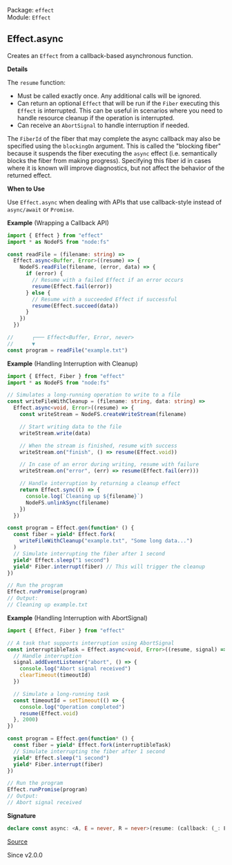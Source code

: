 Package: `effect`<br />
Module: `Effect`<br />

## Effect.async

Creates an `Effect` from a callback-based asynchronous function.

**Details**

The `resume` function:
- Must be called exactly once. Any additional calls will be ignored.
- Can return an optional `Effect` that will be run if the `Fiber` executing
  this `Effect` is interrupted. This can be useful in scenarios where you
  need to handle resource cleanup if the operation is interrupted.
- Can receive an `AbortSignal` to handle interruption if needed.

The `FiberId` of the fiber that may complete the async callback may also be
specified using the `blockingOn` argument. This is called the "blocking
fiber" because it suspends the fiber executing the `async` effect (i.e.
semantically blocks the fiber from making progress). Specifying this fiber id
in cases where it is known will improve diagnostics, but not affect the
behavior of the returned effect.

**When to Use**

Use `Effect.async` when dealing with APIs that use callback-style instead of
`async/await` or `Promise`.

**Example** (Wrapping a Callback API)

```ts
import { Effect } from "effect"
import * as NodeFS from "node:fs"

const readFile = (filename: string) =>
  Effect.async<Buffer, Error>((resume) => {
    NodeFS.readFile(filename, (error, data) => {
      if (error) {
        // Resume with a failed Effect if an error occurs
        resume(Effect.fail(error))
      } else {
        // Resume with a succeeded Effect if successful
        resume(Effect.succeed(data))
      }
    })
  })

//      ┌─── Effect<Buffer, Error, never>
//      ▼
const program = readFile("example.txt")
```

**Example** (Handling Interruption with Cleanup)

```ts
import { Effect, Fiber } from "effect"
import * as NodeFS from "node:fs"

// Simulates a long-running operation to write to a file
const writeFileWithCleanup = (filename: string, data: string) =>
  Effect.async<void, Error>((resume) => {
    const writeStream = NodeFS.createWriteStream(filename)

    // Start writing data to the file
    writeStream.write(data)

    // When the stream is finished, resume with success
    writeStream.on("finish", () => resume(Effect.void))

    // In case of an error during writing, resume with failure
    writeStream.on("error", (err) => resume(Effect.fail(err)))

    // Handle interruption by returning a cleanup effect
    return Effect.sync(() => {
      console.log(`Cleaning up ${filename}`)
      NodeFS.unlinkSync(filename)
    })
  })

const program = Effect.gen(function* () {
  const fiber = yield* Effect.fork(
    writeFileWithCleanup("example.txt", "Some long data...")
  )
  // Simulate interrupting the fiber after 1 second
  yield* Effect.sleep("1 second")
  yield* Fiber.interrupt(fiber) // This will trigger the cleanup
})

// Run the program
Effect.runPromise(program)
// Output:
// Cleaning up example.txt
```

**Example** (Handling Interruption with AbortSignal)

```ts
import { Effect, Fiber } from "effect"

// A task that supports interruption using AbortSignal
const interruptibleTask = Effect.async<void, Error>((resume, signal) => {
  // Handle interruption
  signal.addEventListener("abort", () => {
    console.log("Abort signal received")
    clearTimeout(timeoutId)
  })

  // Simulate a long-running task
  const timeoutId = setTimeout(() => {
    console.log("Operation completed")
    resume(Effect.void)
  }, 2000)
})

const program = Effect.gen(function* () {
  const fiber = yield* Effect.fork(interruptibleTask)
  // Simulate interrupting the fiber after 1 second
  yield* Effect.sleep("1 second")
  yield* Fiber.interrupt(fiber)
})

// Run the program
Effect.runPromise(program)
// Output:
// Abort signal received
```

**Signature**

```ts
declare const async: <A, E = never, R = never>(resume: (callback: (_: Effect<A, E, R>) => void, signal: AbortSignal) => void | Effect<void, never, R>, blockingOn?: FiberId.FiberId) => Effect<A, E, R>
```

[Source](https://github.com/Effect-TS/effect/tree/main/packages/effect/src/Effect.ts#L2488)

Since v2.0.0